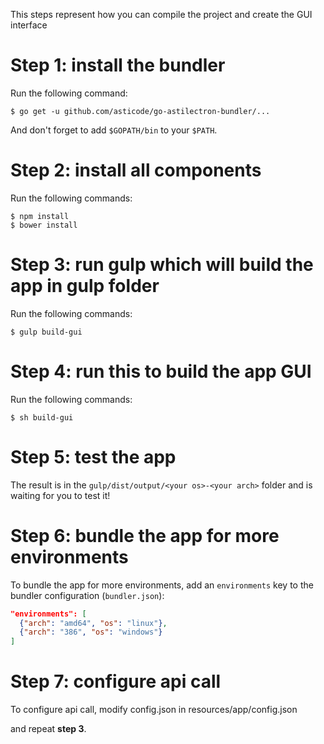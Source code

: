This steps represent how you can compile the project and create the GUI interface

# Step 1: install the bundler

Run the following command:

    $ go get -u github.com/asticode/go-astilectron-bundler/...
    
And don't forget to add `$GOPATH/bin` to your `$PATH`.
    
# Step 2: install all components

Run the following commands:

    $ npm install
    $ bower install
      
# Step 3: run gulp which will build the app in gulp folder

Run the following commands:

    $ gulp build-gui
      
# Step 4: run this to build the app GUI

Run the following commands:

    $ sh build-gui
    
# Step 5: test the app

The result is in the `gulp/dist/output/<your os>-<your arch>` folder and is waiting for you to test it!

# Step 6: bundle the app for more environments

To bundle the app for more environments, add an `environments` key to the bundler configuration (`bundler.json`):

```json
"environments": [
  {"arch": "amd64", "os": "linux"},
  {"arch": "386", "os": "windows"}
]
```

# Step 7: configure api call

To configure api call, modify config.json in resources/app/config.json

and repeat **step 3**.
